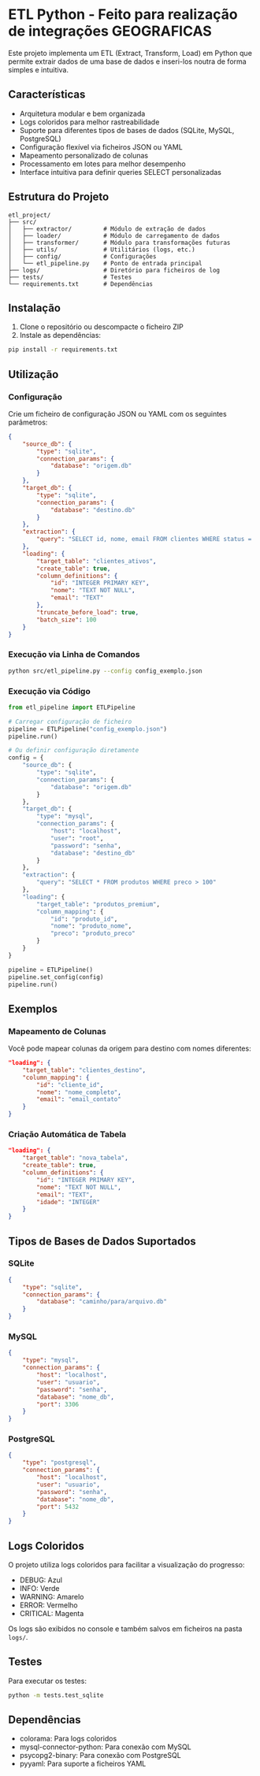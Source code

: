 # ETL Python - Feito para realização de integrações GEOGRAFICAS

Este projeto implementa um ETL (Extract, Transform, Load) em Python que permite extrair dados de uma base de dados e inseri-los noutra de forma simples e intuitiva.

## Características

- Arquitetura modular e bem organizada
- Logs coloridos para melhor rastreabilidade
- Suporte para diferentes tipos de bases de dados (SQLite, MySQL, PostgreSQL)
- Configuração flexível via ficheiros JSON ou YAML
- Mapeamento personalizado de colunas
- Processamento em lotes para melhor desempenho
- Interface intuitiva para definir queries SELECT personalizadas

## Estrutura do Projeto

```
etl_project/
├── src/
│   ├── extractor/         # Módulo de extração de dados
│   ├── loader/            # Módulo de carregamento de dados
│   ├── transformer/       # Módulo para transformações futuras
│   ├── utils/             # Utilitários (logs, etc.)
│   ├── config/            # Configurações
│   └── etl_pipeline.py    # Ponto de entrada principal
├── logs/                  # Diretório para ficheiros de log
├── tests/                 # Testes
└── requirements.txt       # Dependências
```

## Instalação

1. Clone o repositório ou descompacte o ficheiro ZIP
2. Instale as dependências:

```bash
pip install -r requirements.txt
```

## Utilização

### Configuração

Crie um ficheiro de configuração JSON ou YAML com os seguintes parâmetros:

```json
{
    "source_db": {
        "type": "sqlite",
        "connection_params": {
            "database": "origem.db"
        }
    },
    "target_db": {
        "type": "sqlite",
        "connection_params": {
            "database": "destino.db"
        }
    },
    "extraction": {
        "query": "SELECT id, nome, email FROM clientes WHERE status = 'ativo'"
    },
    "loading": {
        "target_table": "clientes_ativos",
        "create_table": true,
        "column_definitions": {
            "id": "INTEGER PRIMARY KEY",
            "nome": "TEXT NOT NULL",
            "email": "TEXT"
        },
        "truncate_before_load": true,
        "batch_size": 100
    }
}
```

### Execução via Linha de Comandos

```bash
python src/etl_pipeline.py --config config_exemplo.json
```

### Execução via Código

```python
from etl_pipeline import ETLPipeline

# Carregar configuração de ficheiro
pipeline = ETLPipeline("config_exemplo.json")
pipeline.run()

# Ou definir configuração diretamente
config = {
    "source_db": {
        "type": "sqlite",
        "connection_params": {
            "database": "origem.db"
        }
    },
    "target_db": {
        "type": "mysql",
        "connection_params": {
            "host": "localhost",
            "user": "root",
            "password": "senha",
            "database": "destino_db"
        }
    },
    "extraction": {
        "query": "SELECT * FROM produtos WHERE preco > 100"
    },
    "loading": {
        "target_table": "produtos_premium",
        "column_mapping": {
            "id": "produto_id",
            "nome": "produto_nome",
            "preco": "produto_preco"
        }
    }
}

pipeline = ETLPipeline()
pipeline.set_config(config)
pipeline.run()
```

## Exemplos

### Mapeamento de Colunas

Você pode mapear colunas da origem para destino com nomes diferentes:

```json
"loading": {
    "target_table": "clientes_destino",
    "column_mapping": {
        "id": "cliente_id",
        "nome": "nome_completo",
        "email": "email_contato"
    }
}
```

### Criação Automática de Tabela

```json
"loading": {
    "target_table": "nova_tabela",
    "create_table": true,
    "column_definitions": {
        "id": "INTEGER PRIMARY KEY",
        "nome": "TEXT NOT NULL",
        "email": "TEXT",
        "idade": "INTEGER"
    }
}
```

## Tipos de Bases de Dados Suportados

### SQLite

```json
{
    "type": "sqlite",
    "connection_params": {
        "database": "caminho/para/arquivo.db"
    }
}
```

### MySQL

```json
{
    "type": "mysql",
    "connection_params": {
        "host": "localhost",
        "user": "usuario",
        "password": "senha",
        "database": "nome_db",
        "port": 3306
    }
}
```

### PostgreSQL

```json
{
    "type": "postgresql",
    "connection_params": {
        "host": "localhost",
        "user": "usuario",
        "password": "senha",
        "database": "nome_db",
        "port": 5432
    }
}
```

## Logs Coloridos

O projeto utiliza logs coloridos para facilitar a visualização do progresso:
- DEBUG: Azul
- INFO: Verde
- WARNING: Amarelo
- ERROR: Vermelho
- CRITICAL: Magenta

Os logs são exibidos no console e também salvos em ficheiros na pasta `logs/`.

## Testes

Para executar os testes:

```bash
python -m tests.test_sqlite
```

## Dependências

- colorama: Para logs coloridos
- mysql-connector-python: Para conexão com MySQL
- psycopg2-binary: Para conexão com PostgreSQL
- pyyaml: Para suporte a ficheiros YAML
